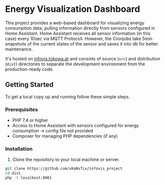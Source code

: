 # Energy Visualization Dashboard

This project provides a web-based dashboard for visualizing energy consumption data, pulling information directly from sensors configured in Home Assistant.
Home Assistant receives all sensor information (in this case) every 10sec via MQTT Protocoll. However, the Cronjobs take 5min snapshots of the current states of the sensor and saves it into db for better maintenance.


 It's hosted on [infovis.tokowa.at](https://infovis.tokowa.at) and consists of source (`src`) and distribution (`dist`) directories to separate the development environment from the production-ready code.

## Getting Started

To get a local copy up and running follow these simple steps.

### Prerequisites

- PHP 7.4 or higher
- Access to Home Assistant with sensors configured for energy consumption -> config file not provided
- Composer for managing PHP dependencies (if any)

### Installation

1. Clone the repository to your local machine or server.

```bash
git clone https://github.com/xKoNsTix/infovis_project
cd dist
php -S localhost:8001
```

